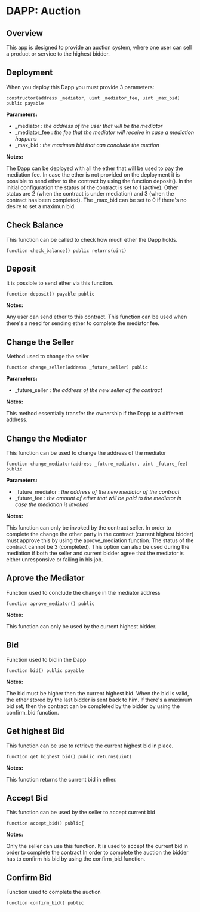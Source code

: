 # DAPP: Auction

## Overview

This app is designed to provide an auction system, where one user can sell a product or service to the highest bidder.

## Deployment

When you deploy this Dapp you must provide 3 parameters:

```
constructor(address _mediator, uint _mediator_fee, uint _max_bid) public payable
```

**Parameters:**

* _mediator : *the address of the user that will be the mediator*
* _mediator_fee : *the fee that the mediator will receive in case a mediation happens*
* _max_bid : *the maximun bid that can conclude the auction*

**Notes:**

The Dapp can be deployed with all the ether that will be used to pay the mediation fee.
In case the ether is not provided on the deployment it is possible to send ether to the contract by using the function deposit().
In the initial configuration the status of the contract is set  to 1 (active). Other status are 2 (when the contract is under mediation) and 3 (when the contract has been completed).
The _max_bid can be set to 0 if there's no desire to set a maximun bid.

## Check Balance

This function can be called to check how much ether the Dapp holds.

```
function check_balance() public returns(uint)
```

## Deposit

It is possible to send ether via this function.

```
function deposit() payable public
```

**Notes:**

Any user can send ether to this contract.
This function can be used when there's a need for sending ether to complete the mediator fee.

## Change the Seller

Method used to change the seller

```
function change_seller(address _future_seller) public
```

**Parameters:**

* _future_seller : *the address of the new seller of the contract*

**Notes:**

This method essentially transfer the ownership if the Dapp to a different address.

## Change the Mediator

This function can be used to change the address of the mediator

```
function change_mediator(address _future_mediator, uint _future_fee) public
```

**Parameters:**

* _future_mediator : *the address of the new mediator of the contract*
* _future_fee : *the amount of ether that will be paid to the mediator in case the mediation is invoked*

**Notes:**

This function can only be invoked by the contract seller. In order to complete the change the other party in the contract (current highest bidder) must approve this by using the aprove_mediation function.
The status of the contract cannot be 3 (completed).
This option can also be used during the mediation if both the seller and current bidder agree that the mediator is either unresponsive or failing in his job.

## Aprove the Mediator

Function used to conclude the change in the mediator address

```
function aprove_mediator() public
```

**Notes:**

This function can only be used by the current highest bidder.

## Bid

Function used to bid in the Dapp

```
function bid() public payable
```

**Notes:**

The bid must be higher then the current highest bid.
When the bid is valid, the ether stored by the last bidder is sent back to him.
If there's a maximum bid set, then the contract can be completed by the bidder by using the confirm_bid function.

## Get highest Bid

This function can be use to retrieve the current highest bid in place.

```
function get_highest_bid() public returns(uint)
```

**Notes:**

This function returns the current bid in ether.

## Accept Bid

This function can be used by the seller to accept current bid

```
function accept_bid() public{
```

**Notes:**

Only the seller can use this function. It is used to accept the current bid in order to complete the contract
In order to complete the auction the bidder has to confirm his bid by using the confirm_bid function.

## Confirm Bid

Function used to complete the auction

```
function confirm_bid() public

```

















